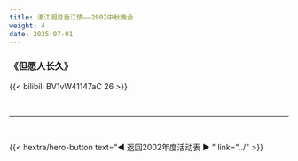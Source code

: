 ```yaml
---
title: 濠江明月香江情——2002中秋晚会
weight: 4
date: 2025-07-01
---
```


### 《但愿人长久》

{{< bilibili BV1vW41147aC 26 >}}


<br>
<hr>
<br>

{{< hextra/hero-button text="◀ 返回2002年度活动表 ▶ " link="../" >}}